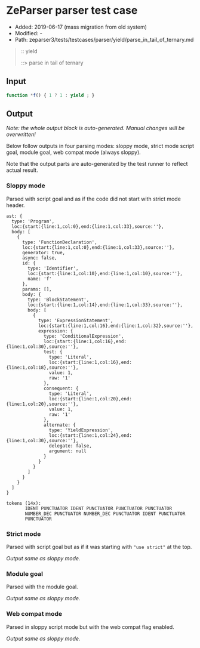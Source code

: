 # ZeParser parser test case

- Added: 2019-06-17 (mass migration from old system)
- Modified: -
- Path: zeparser3/tests/testcases/parser/yield/parse_in_tail_of_ternary.md

> :: yield
>
> ::> parse in tail of ternary

## Input

`````js
function *f() { 1 ? 1 : yield ; }
`````

## Output

_Note: the whole output block is auto-generated. Manual changes will be overwritten!_

Below follow outputs in four parsing modes: sloppy mode, strict mode script goal, module goal, web compat mode (always sloppy).

Note that the output parts are auto-generated by the test runner to reflect actual result.

### Sloppy mode

Parsed with script goal and as if the code did not start with strict mode header.

`````
ast: {
  type: 'Program',
  loc:{start:{line:1,col:0},end:{line:1,col:33},source:''},
  body: [
    {
      type: 'FunctionDeclaration',
      loc:{start:{line:1,col:0},end:{line:1,col:33},source:''},
      generator: true,
      async: false,
      id: {
        type: 'Identifier',
        loc:{start:{line:1,col:10},end:{line:1,col:10},source:''},
        name: 'f'
      },
      params: [],
      body: {
        type: 'BlockStatement',
        loc:{start:{line:1,col:14},end:{line:1,col:33},source:''},
        body: [
          {
            type: 'ExpressionStatement',
            loc:{start:{line:1,col:16},end:{line:1,col:32},source:''},
            expression: {
              type: 'ConditionalExpression',
              loc:{start:{line:1,col:16},end:{line:1,col:30},source:''},
              test: {
                type: 'Literal',
                loc:{start:{line:1,col:16},end:{line:1,col:18},source:''},
                value: 1,
                raw: '1'
              },
              consequent: {
                type: 'Literal',
                loc:{start:{line:1,col:20},end:{line:1,col:20},source:''},
                value: 1,
                raw: '1'
              },
              alternate: {
                type: 'YieldExpression',
                loc:{start:{line:1,col:24},end:{line:1,col:30},source:''},
                delegate: false,
                argument: null
              }
            }
          }
        ]
      }
    }
  ]
}

tokens (14x):
       IDENT PUNCTUATOR IDENT PUNCTUATOR PUNCTUATOR PUNCTUATOR
       NUMBER_DEC PUNCTUATOR NUMBER_DEC PUNCTUATOR IDENT PUNCTUATOR
       PUNCTUATOR
`````

### Strict mode

Parsed with script goal but as if it was starting with `"use strict"` at the top.

_Output same as sloppy mode._

### Module goal

Parsed with the module goal.

_Output same as sloppy mode._

### Web compat mode

Parsed in sloppy script mode but with the web compat flag enabled.

_Output same as sloppy mode._
